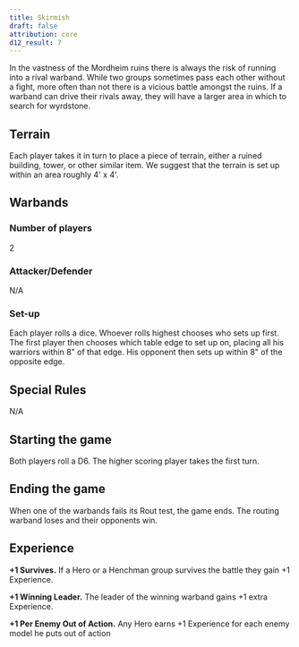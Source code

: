 ```yaml
---
title: Skirmish
draft: false
attribution: core
d12_result: 7
---
```

In the vastness of the Mordheim ruins there is always
the risk of running into a rival warband. While two
groups sometimes pass each other without a fight,
more often than not there is a vicious battle amongst
the ruins. If a warband can drive their rivals away, they
will have a larger area in which to search for
wyrdstone.
## Terrain
Each player takes it in turn to place a piece of terrain,
either a ruined building, tower, or other similar item.
We suggest that the terrain is set up within an area
roughly 4' x 4'.
## Warbands
### Number of players
2
### Attacker/Defender
N/A
### Set-up
Each player rolls a dice. Whoever rolls highest
chooses who sets up first. The first player then
chooses which table edge to set up on, placing all his
warriors within 8" of that edge. His opponent then
sets up within 8" of the opposite edge.
## Special Rules
N/A
## Starting the game
Both players roll a D6. The higher scoring player takes
the first turn.
## Ending the game
When one of the warbands fails its Rout test, the game
ends. The routing warband loses and their opponents
win.
## Experience
__+1 Survives.__ If a Hero or a Henchman group survives the battle they gain +1 Experience.

__+1 Winning Leader.__ The leader of the winning warband gains +1 extra Experience.

__+1 Per Enemy Out of Action.__ Any Hero earns +1 Experience for each enemy model he puts out of action
